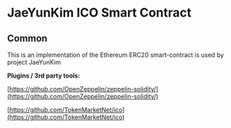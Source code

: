 # JaeYunKim ICO Smart Contract

## Common

This is an implementation of the Ethereum ERC20 smart-contract is used by project JaeYunKim

<b>Plugins / 3rd party tools:</b>

[https://github.com/OpenZeppelin/zeppelin-solidity/](https://github.com/OpenZeppelin/zeppelin-solidity/)

[https://github.com/TokenMarketNet/ico](https://github.com/TokenMarketNet/ico)